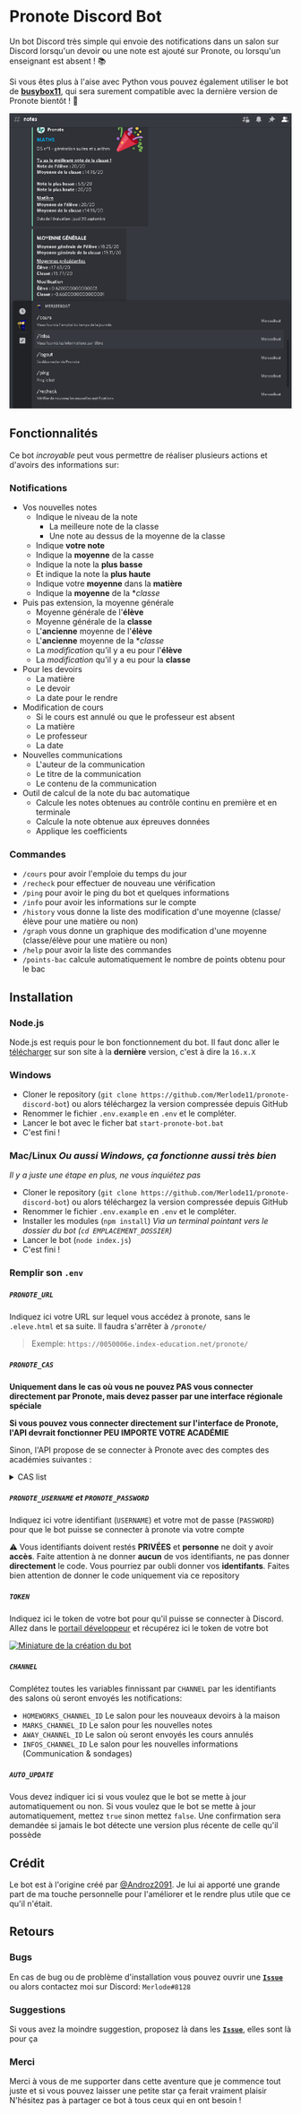 # Pronote Discord Bot

Un bot Discord très simple qui envoie des notifications  dans un salon sur Discord lorsqu'un devoir ou une note est ajouté sur Pronote, ou lorsqu'un enseignant est absent ! 📚  

Si vous êtes plus à l'aise avec Python vous pouvez également utiliser le bot de **[busybox11](https://github.com/busybox11/probote)**, qui sera surement compatible avec la dernière version de Pronote bientôt ! 💫

![screen-exemple](./screen-exemple.png)


## Fonctionnalités

Ce bot *incroyable* peut vous permettre de réaliser plusieurs actions et d'avoirs des informations sur:

### Notifications
- Vos nouvelles notes
    * Indique le niveau de la note
        + La meilleure note de la classe
        + Une note au dessus de la moyenne de la classe
    * Indique **votre note**
    * Indique la **moyenne** de la casse
    * Indique la note la **plus basse**
    * Et indique la note la **plus haute**
    * Indique votre **moyenne** dans la **matière**
    * Indique la **moyenne** de la **classe*
- Puis pas extension, la moyenne générale
    * Moyenne générale de l'**élève**
    * Moyenne générale de la **classe**
    * L'**ancienne** moyenne de l'**élève**
    * L'**ancienne** moyenne de la **classe*
    * La *modification* qu'il y a eu pour l'**élève**
    * La *modification* qu'il y a eu pour la **classe**
- Pour les devoirs
    * La matière
    * Le devoir
    * La date pour le rendre
- Modification de cours
    * Si le cours est annulé ou que le professeur est absent
    * La matière
    * Le professeur
    * La date
- Nouvelles communications
    * L'auteur de la communication
    * Le titre de la communication
    * Le contenu de la communication
- Outil de calcul de la note du bac automatique
    * Calcule les notes obtenues au contrôle continu en première et en terminale
    * Calcule la note obtenue aux épreuves données
    * Applique les coefficients

### Commandes
- `/cours` pour avoir l'emploie du temps du jour
- `/recheck` pour effectuer de nouveau une vérification
- `/ping` pour avoir le ping du bot et quelques informations
- `/info` pour avoir les informations sur le compte
- `/history` vous donne la liste des modification d'une moyenne (classe/élève pour une matière ou non)
- `/graph` vous donne un graphique des modification d'une moyenne (classe/élève pour une matière ou non)
- `/help` pour avoir la liste des commandes
- `/points-bac` calcule automatiquement le nombre de points obtenu pour le bac

## Installation

### Node.js
Node.js est requis pour le bon fonctionnement du bot. Il faut donc aller le [télécharger](https://nodejs.org/en/download/current/) sur son site à la **dernière** version, c'est à dire la `16.x.X`


### Windows
* Cloner le repository (`git clone https://github.com/Merlode11/pronote-discord-bot`) ou alors téléchargez la version compressée depuis GitHub
* Renommer le fichier `.env.example` en `.env` et le compléter.
* Lancer le bot avec le ficher bat `start-pronote-bot.bat`
* C'est fini !

### Mac/Linux *Ou aussi Windows, ça fonctionne aussi très bien*
*Il y a juste une étape en plus, ne vous inquiétez pas*

* Cloner le repository (`git clone https://github.com/Merlode11/pronote-discord-bot`) ou alors téléchargez la version compressée depuis GitHub
* Renommer le fichier `.env.example` en `.env` et le compléter.
* Installer les modules (`npm install`) *Via un terminal pointant vers le dossier du bot (`cd EMPLACEMENT_DOSSIER`)*
* Lancer le bot (`node index.js`)
* C'est fini !

### Remplir son `.env`
##### `PRONOTE_URL`
Indiquez ici votre URL sur lequel vous accédez à pronote, sans le `.eleve.html` et sa suite. Il faudra s'arrêter à `/pronote/`
> Exemple: `https://0050006e.index-education.net/pronote/`
##### `PRONOTE_CAS`
**Uniquement dans le cas où vous ne pouvez PAS vous connecter directement par Pronote, mais devez passer par une interface régionale spéciale**

**Si vous pouvez vous connecter directement sur l'interface de Pronote, l'API devrait fonctionner PEU IMPORTE VOTRE ACADÉMIE**

Sinon, l'API propose de se connecter à Pronote avec des comptes des académies suivantes :

<details>
  <summary>CAS list</summary>
  
    - Académie d'Orleans-Tours (CAS : ac-orleans-tours, URL : "ent.netocentre.fr")
    - Académie de Besançon (CAS : ac-besancon, URL : "cas.eclat-bfc.fr")
    - Académie de Bordeaux (CAS : ac-bordeaux, URL : "mon.lyceeconnecte.fr")
    - Académie de Bordeaux 2 (CAS : ac-bordeaux2, URL : "ent2d.ac-bordeaux.fr")
    - Académie de Caen (CAS : ac-caen, URL : "fip.itslearning.com")
    - Académie de Clermont-Ferrand (CAS : ac-clermont, URL : "cas.ent.auvergnerhonealpes.fr")
    - Académie de Dijon (CAS : ac-dijon, URL : "cas.eclat-bfc.fr")
    - Académie de Grenoble (CAS : ac-grenoble, URL : "cas.ent.auvergnerhonealpes.fr")
    - Académie de la Loire (CAS : cybercolleges42, URL : "cas.cybercolleges42.fr")
    - Académie de Lille (CAS : ac-lille, URL : "cas.savoirsnumeriques62.fr")
    - Académie de Lille (CAS : ac-lille2, URL : "teleservices.ac-lille.fr")
    - Académie de Limoges (CAS : ac-limoges, URL : "mon.lyceeconnecte.fr")
    - Académie de Lyon (CAS : ac-lyon, URL : "cas.ent.auvergnerhonealpes.fr)
    - Académie de Marseille (CAS : atrium-sud, URL : "atrium-sud.fr")
    - Académie de Montpellier (CAS : ac-montpellier, URL : "cas.mon-ent-occitanie.fr")
    - Académie de Nancy-Metz (CAS : ac-nancy-metz, URL : "cas.monbureaunumerique.fr")
    - Académie de Nantes (CAS : ac-nantes, URL : "cas3.e-lyco.fr")
    - Académie de Poitiers (CAS : ac-poitiers, URL : "mon.lyceeconnecte.fr")
    - Académie de Reims (CAS : ac-reims, URL : "cas.monbureaunumerique.fr")
    - Académie de Rouen (Arsene76) (CAS : arsene76, URL : "cas.arsene76.fr")
    - Académie de Rouen (CAS : ac-rouen, URL : "nero.l-educdenormandie.fr")
    - Académie de Strasbourg (CAS : ac-strasbourg, URL : "cas.monbureaunumerique.fr")
    - Académie de Toulouse (CAS : ac-toulouse, URL : "cas.mon-ent-occitanie.fr")
    - Académie du Val-d'Oise (CAS : ac-valdoise, URL : "cas.moncollege.valdoise.fr")
    - ENT "Agora 06" (Nice) (CAS : agora06, URL : "cas.agora06.fr")
    - ENT "Haute-Garonne" (CAS : haute-garonne, URL : "cas.ecollege.haute-garonne.fr")
    - ENT "Hauts-de-France" (CAS : hdf, URL : "enthdf.fr")
    - ENT "La Classe" (Lyon) (CAS : laclasse, URL : "www.laclasse.com")
    - ENT "Lycee Connecte" (Nouvelle-Aquitaine) (CAS : lyceeconnecte, URL : "mon.lyceeconnecte.fr")
    - ENT "Seine-et-Marne" (CAS : seine-et-marne, URL : "ent77.seine-et-marne.fr")
    - ENT "Somme" (CAS : somme, URL : "college.entsomme.fr")
    - ENT "Portail Famille" (Orleans Tours) (CAS : portail-famille, URL : "seshat.ac-orleans-tours.fr:8443")
    - ENT "Toutatice" (Rennes) (CAS : toutatice, URL : "www.toutatice.fr")
    - ENT "Île de France" (CAS : iledefrance, URL : "ent.iledefrance.fr")
    - ENT "Mon collège Essonne" (CAS : moncollege-essonne, URL : "www.moncollege-ent.essonne.fr")
    - ENT "Paris Classe Numerique" (CAS : parisclassenumerique, URL : "ent.parisclassenumerique.fr")
    - ENT "Lycee Jean Renoir Munich" (CAS : ljr-munich, URL : "cas.kosmoseducation.com")
    - ENT "L'Eure en Normandie" (CAS : eure-normandie, URL : "cas.ent27.fr")  
    - ENT "Mon Bureau Numérique" via EduConnect (CAS: monbureaunumerique-educonnect, URL: "cas.monbureaunumerique.fr")
</details>



##### `PRONOTE_USERNAME` et `PRONOTE_PASSWORD`
Indiquez ici votre identifiant (`USERNAME`) et votre mot de passe (`PASSWORD`) pour que le bot puisse se connecter à pronote via votre compte

⚠ Vous identifiants doivent restés **PRIVÉES** et **personne** ne doit y avoir **accès**. Faite attention à ne donner **aucun** de vos identifiants, ne pas donner **directement** le code. Vous pourriez par oubli donner vos **identifants**. Faites bien attention de donner le code uniquement via ce repository

##### `TOKEN`
Indiquez ici le token de votre bot pour qu'il puisse se connecter à Discord. Allez dans le [portail développeur](https://discord.com/developers/applications/) et récupérez ici le token de votre bot

[![Miniature de la création du bot](http://img.youtube.com/vi/Y8RcqgmYVU8/0.jpg)](http://www.youtube.com/watch?v=Y8RcqgmYVU8 "Miniature de la création du bot")

##### `CHANNEL`
Complétez toutes les variables finnissant par `CHANNEL` par les identifiants des salons où seront envoyés les notifications:
* `HOMEWORKS_CHANNEL_ID` Le salon pour les nouveaux devoirs à la maison
* `MARKS_CHANNEL_ID` Le salon pour les nouvelles notes
* `AWAY_CHANNEL_ID` Le salon où seront envoyés les cours annulés
* `INFOS_CHANNEL_ID` Le salon pour les nouvelles informations (Communication & sondages)


##### `AUTO_UPDATE`
Vous devez indiquer ici si vous voulez que le bot se mette à jour automatiquement ou non. Si vous voulez que le bot se mette à jour automatiquement, mettez `true` sinon mettez `false`.
Une confirmation sera demandée si jamais le bot détecte une version plus récente de celle qu'il possède

## Crédit

Le bot est à l'origine créé par [@Androz2091](https://github.com/Androz2091/pronote-bot-discord). Je lui ai apporté une grande part de ma touche personnelle pour l'améliorer et le rendre plus utile que ce qu'il n'était. 


## Retours
### Bugs
En cas de bug ou de problème d'installation vous pouvez ouvrir une [**`Issue`**](https://github.com/Merlode11/pronote-bot-discord/issues/new?assignees=Merlode11&labels=bug%2C+help+wanted&template=signaler-un-bug.md&title=%5BBUG%5D) ou alors contactez moi sur Discord: `Merlode#8128`
### Suggestions
Si vous avez la moindre suggestion, proposez là dans les [**`Issue`**](https://github.com/Merlode11/pronote-bot-discord/issues/new?assignees=Merlode11&labels=enhancement&template=proposer-une-fonctionnalit-.md&title=%5BSUGGESTION%5D), elles sont là pour ça

### Merci
Merci à vous de me supporter dans cette aventure que je commence tout juste et si vous pouvez laisser une petite star ça ferait vraiment plaisir
N'hésitez pas à partager ce bot à tous ceux qui en ont besoin !